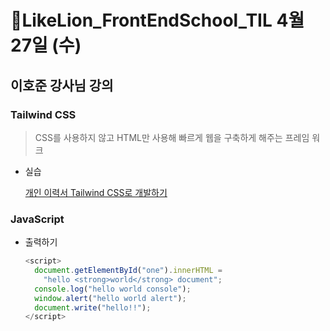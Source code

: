 # 🔖LikeLion_FrontEndSchool_TIL 4월 27일 (수)

## 이호준 강사님 강의

### Tailwind CSS
> CSS를 사용하지 않고 HTML만 사용해 빠르게 웹을 구축하게 해주는 프레임 워크
  * 실습
    
    [개인 이력서 Tailwind CSS로 개발하기](https://luckjjh.github.io/Resume-tailwind-css/)
### JavaScript

* 출력하기
    ```js
    <script>
      document.getElementById("one").innerHTML =
        "hello <strong>world</strong> document";
      console.log("hello world console");
      window.alert("hello world alert");
      document.write("hello!!");
    </script>
    ```